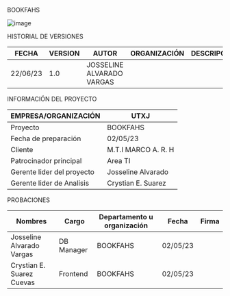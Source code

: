 BOOKFAHS

![image](https://github.com/srzzuares/DDI_Integradora_BOOKFASH/assets/84793967/365497b0-0258-4b65-9736-3f6cf12687fb)


HISTORIAL DE VERSIONES

| FECHA    | VERSION  | AUTOR    | ORGANIZACIÓN | DESCRIPCIÓN |
|----------|----------|----------|--------------|-------------|
| 22/06/23    | 1.0   | JOSSELINE ALVARADO VARGAS   |              |             |

INFORMACIÓN DEL PROYECTO

| EMPRESA/ORGANIZACIÓN | UTXJ |
|----------------------|------|
| Proyecto             |BOOKFAHS|
|Fecha de preparación  |02/05/23|
|Cliente               |M.T.I MARCO A. R. H|
|Patrocinador principal | Area TI |
|Gerente lider del proyecto | Josseline Alvarado |
|Gerente lider de Analisis | Crystian E. Suarez |


PROBACIONES

| Nombres | Cargo | Departamento u organización | Fecha | Firma |
|--------|-------|-----------------------------|---------------|------------|
|Josseline Alvarado Vargas| DB Manager | BOOKFAHS | 02/05/23 |             |
|Crystian E. Suarez Cuevas| Frontend | BOOKFAHS | 02/05/23 |             |

